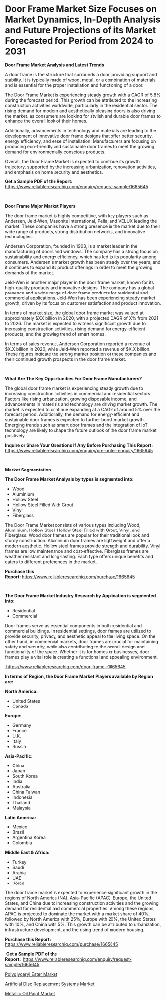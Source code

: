 <p><h1>Door Frame Market Size Focuses on Market Dynamics, In-Depth Analysis and Future Projections of its Market Forecasted for Period from 2024 to 2031</h1></p><p><strong>Door Frame Market Analysis and Latest Trends</strong></p>
<p><p>A door frame is the structure that surrounds a door, providing support and stability. It is typically made of wood, metal, or a combination of materials and is essential for the proper installation and functioning of a door.</p><p>The Door Frame Market is experiencing steady growth with a CAGR of 5.8% during the forecast period. This growth can be attributed to the increasing construction activities worldwide, particularly in the residential sector. The rising demand for modern and aesthetically pleasing doors is also driving the market, as consumers are looking for stylish and durable door frames to enhance the overall look of their homes.</p><p>Additionally, advancements in technology and materials are leading to the development of innovative door frame designs that offer better security, energy efficiency, and ease of installation. Manufacturers are focusing on producing eco-friendly and sustainable door frames to meet the growing demand for environmentally conscious products.</p><p>Overall, the Door Frame Market is expected to continue its growth trajectory, supported by the increasing urbanization, renovation activities, and emphasis on home security and aesthetics.</p></p>
<p><strong>Get a Sample PDF of the Report:&nbsp;</strong> <a href="https://www.reliableresearchiq.com/enquiry/request-sample/1665645">https://www.reliableresearchiq.com/enquiry/request-sample/1665645</a></p>
<p>&nbsp;</p>
<p><strong>Door Frame Major Market Players</strong></p>
<p><p>The door frame market is highly competitive, with key players such as Andersen, Jeld-Wen, Masonite International, Pella, and VELUX leading the market. These companies have a strong presence in the market due to their wide range of products, strong distribution networks, and innovative technologies. </p><p>Andersen Corporation, founded in 1903, is a market leader in the manufacturing of doors and windows. The company has a strong focus on sustainability and energy efficiency, which has led to its popularity among consumers. Andersen's market growth has been steady over the years, and it continues to expand its product offerings in order to meet the growing demands of the market.</p><p>Jeld-Wen is another major player in the door frame market, known for its high-quality products and innovative designs. The company has a global presence and a wide range of door frame products for residential and commercial applications. Jeld-Wen has been experiencing steady market growth, driven by its focus on customer satisfaction and product innovation.</p><p>In terms of market size, the global door frame market was valued at approximately $XX billion in 2020, with a projected CAGR of X% from 2021 to 2026. The market is expected to witness significant growth due to increasing construction activities, rising demand for energy-efficient products, and the growing trend of smart homes.</p><p>In terms of sales revenue, Andersen Corporation reported a revenue of $X.X billion in 2020, while Jeld-Wen reported a revenue of $X.X billion. These figures indicate the strong market position of these companies and their continued growth prospects in the door frame market.</p></p>
<p>&nbsp;</p>
<p><strong>What Are The Key Opportunities For Door Frame Manufacturers?</strong></p>
<p><p>The global door frame market is experiencing steady growth due to increasing construction activities in commercial and residential sectors. Factors like rising urbanization, growing disposable income, and advancements in materials and technology are driving market growth. The market is expected to continue expanding at a CAGR of around 5% over the forecast period. Additionally, the demand for energy-efficient and sustainable door frames is expected to further boost market growth. Emerging trends such as smart door frames and the integration of IoT technology are likely to shape the future outlook of the door frame market positively.</p></p>
<p><strong>Inquire or Share Your Questions If Any Before Purchasing This Report:</strong> <a href="https://www.reliableresearchiq.com/enquiry/pre-order-enquiry/1665645">https://www.reliableresearchiq.com/enquiry/pre-order-enquiry/1665645</a></p>
<p>&nbsp;</p>
<p><strong>Market Segmentation</strong></p>
<p><strong>The Door Frame Market Analysis by types is segmented into:</strong></p>
<p><ul><li>Wood</li><li>Aluminium</li><li>Hollow Steel</li><li>Hollow Steel Filled With Grout</li><li>Vinyl</li><li>Fiberglass</li></ul></p>
<p><p>The Door Frame Market consists of various types including Wood, Aluminium, Hollow Steel, Hollow Steel Filled with Grout, Vinyl, and Fiberglass. Wood door frames are popular for their traditional look and sturdy construction. Aluminium door frames are lightweight and offer a modern aesthetic. Hollow steel frames provide strength and durability. Vinyl frames are low maintenance and cost-effective. Fiberglass frames are weather resistant and long-lasting. Each type offers unique benefits and caters to different preferences in the market.</p></p>
<p><strong>Purchase this Report:&nbsp;</strong><a href="https://www.reliableresearchiq.com/purchase/1665645">https://www.reliableresearchiq.com/purchase/1665645</a></p>
<p>&nbsp;</p>
<p><strong>The Door Frame Market Industry Research by Application is segmented into:</strong></p>
<p><ul><li>Residential</li><li>Commercial</li></ul></p>
<p><p>Door frames serve as essential components in both residential and commercial buildings. In residential settings, door frames are utilized to provide security, privacy, and aesthetic appeal to the living space. On the other hand, in commercial markets, door frames are crucial for maintaining safety and security, while also contributing to the overall design and functionality of the space. Whether it is for homes or businesses, door frames play a vital role in creating a functional and appealing environment.</p></p>
<p><a href="https://www.reliableresearchiq.com/door-frame-r1665645">&nbsp;https://www.reliableresearchiq.com/door-frame-r1665645</a></p>
<p><strong>In terms of Region, the Door Frame Market Players available by Region are:</strong></p>
<p>
    <p> <strong> North America: </strong>
        <ul>
            <li>United States</li>
            <li>Canada</li>
        </ul>
        </p> 
    <p> <strong> Europe: </strong>
        <ul>
            <li>Germany</li>
            <li>France</li>
            <li>U.K.</li>
            <li>Italy</li>
            <li>Russia</li>
        </ul>
        </p> 
    <p> <strong> Asia-Pacific: </strong>
        <ul>
            <li>China</li>
            <li>Japan</li>
            <li>South Korea</li>
            <li>India</li>
            <li>Australia</li>
            <li>China Taiwan</li>
            <li>Indonesia</li>
            <li>Thailand</li>
            <li>Malaysia</li>
        </ul>
        </p> 
    <p> <strong> Latin America: </strong>
        <ul>
            <li>Mexico</li>
            <li>Brazil</li>
            <li>Argentina Korea</li>
            <li>Colombia</li>
        </ul>
        </p> 
    <p> <strong> Middle East & Africa: </strong>
        <ul>
            <li>Turkey</li>
            <li>Saudi</li>
            <li>Arabia</li>
            <li>UAE</li>
            <li>Korea</li>
        </ul>
    </p>
    </p>
<p><p>The door frame market is expected to experience significant growth in the regions of North America (NA), Asia-Pacific (APAC), Europe, the United States, and China due to increasing construction activities and the growing demand for residential and commercial properties. Among these regions, APAC is projected to dominate the market with a market share of 40%, followed by North America with 25%, Europe with 20%, the United States with 10%, and China with 5%. This growth can be attributed to urbanization, infrastructure development, and the rising trend of modern housing.</p></p>
<p><strong>Purchase this Report: </strong><a href="https://www.reliableresearchiq.com/purchase/1665645">https://www.reliableresearchiq.com/purchase/1665645</a></p>
<p>&nbsp;<strong>Get a Sample PDF of the Report:&nbsp;&nbsp;</strong><a href="https://www.reliableresearchiq.com/enquiry/request-sample/1665645">https://www.reliableresearchiq.com/enquiry/request-sample/1665645</a></p>
<p><strong></strong></p>
<p><p><a href="https://medium.com/@maryroseguilty/global-polyglyceryl-ester-market-size-is-expected-to-reach-at-a-cagr-of-9-and-this-report-covers-8c7fc169dd83">Polyglyceryl Ester Market</a></p><p><a href="https://github.com/mdmasty/Market-Research-Report-List-1/blob/main/artificial-disc-replacement-systems-market.md">Artificial Disc Replacement Systems Market</a></p><p><a href="https://medium.com/@loganunn65756/insights-into-the-metallic-oil-paint-market-size-which-is-expanding-with-a-13-4-eca6f8b01cdc">Metallic Oil Paint Market</a></p></p>